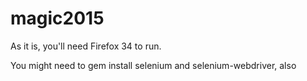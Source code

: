# magic2015

As it is, you'll need Firefox 34 to run.

You might need to gem install selenium and selenium-webdriver, also
